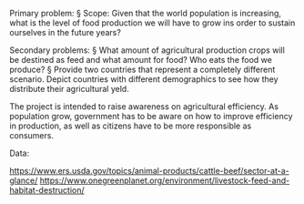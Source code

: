 Primary problem:
§	Scope: Given that the world population is increasing, what is the level of food production we will have to grow ins order to sustain ourselves in the future years?

Secondary problems:
§	What amount of agricultural production crops will be destined as feed and what amount for food? Who eats the food we produce? 
§	Provide two countries that represent a completely different scenario. Depict countries with different demographics to see how they distribute their agricultural yeld.

The project is intended to raise awareness on agricultural efficiency. As population grow, government has to be aware on how to improve efficiency in production, as well as citizens have to be more responsible as consumers.

Data: 

https://www.ers.usda.gov/topics/animal-products/cattle-beef/sector-at-a-glance/
https://www.onegreenplanet.org/environment/livestock-feed-and-habitat-destruction/
